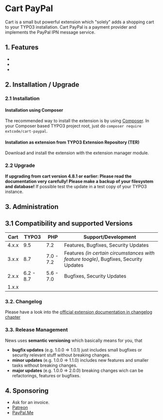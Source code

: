 # Cart PayPal

Cart is a small but powerful extension which "solely" adds a shopping cart to your TYPO3 installation.
Cart PayPal is a payment provider and implements the PayPal IPN message service.

## 1. Features

-
-
-

## 2. Installation / Upgrade

### 2.1 Installation

#### Installation using Composer

The recommended way to install the extension is by using [Composer][2]. In your Composer based TYPO3 project root, just do `composer require extcode/cart-paypal`. 

#### Installation as extension from TYPO3 Extension Repository (TER)

Download and install the extension with the extension manager module.

### 2.2 Upgrade

**If upgrading from cart version 4.8.1 or earlier: Please read the documentation very carefully! Please make a backup of your filesystem
and database!** If possible test the update in a test copy of your TYPO3 instance.

## 3. Administration

## 3.1 Compatibility and supported Versions

| Cart          | TYPO3      | PHP       | Support/Development                     |
| ------------- | ---------- | ----------|---------------------------------------- |
| 4.x.x         | 9.5        | 7.2       | Features, Bugfixes, Security Updates    |
| 3.x.x         | 8.7        | 7.0 - 7.2 | Features _(in certain circumstances with feature toogle)_, Bugfixes, Security Updates    |
| 2.x.x         | 6.2 - 8.7  | 5.6 - 7.0 | Bugfixes, Security Updates                        |
| 1.x.x         |            |           |                                         |

### 3.2. Changelog

Please have a look into the [official extension documentation in changelog chapter](https://docs.typo3.org/typo3cms/extensions/cart_paypal/Changelog/Index.html)

### 3.3. Release Management

News uses **semantic versioning** which basically means for you, that
- **bugfix updates** (e.g. 1.0.0 => 1.0.1) just includes small bugfixes or security relevant stuff without breaking changes.
- **minor updates** (e.g. 1.0.0 => 1.1.0) includes new features and smaller tasks without breaking changes.
- **major updates** (e.g. 1.0.0 => 2.0.0) breaking changes wich can be refactorings, features or bugfixes.

## 4. Sponsoring

*  Ask for an invoice.
*  [Patreon](https://patreon.com/ext_cart)
*  [PayPal.Me](https://paypal.me/extcart)

[1]: https://docs.typo3.org/typo3cms/extensions/cart_paypal/
[2]: https://getcomposer.org/